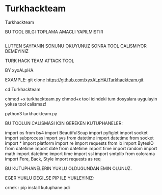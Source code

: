 # Turkhackteam
Turkhackteam

BU TOOL BILGI TOPLAMA AMACLI YAPILMISTIR

##

LUTFEN SAYFANIN SONUNU OKUYUNUZ
SONRA TOOL CALISMIYOR DEMEYINIZ

TURK HACK TEAM ATTACK TOOL

BY xyxALpHA

EXAMPLE:
git clone https://github.com/xyxALpHA/Turkhackteam.git

cd Turkhackteam

chmod +x turkhackteam.py
chmod+x tool icindeki tum dosyalara uygulayin
yoksa tool calismaz!

python3 turkhackteam.py


BU TOOLUN CALISMASI ICIN GEREKEN KUTUPHANELER:

import os
from bs4 import BeautifulSoup
import pyfiglet
import socket
import subprocess
import sys
from datetime import datetime
from socket import *
import platform
import re
import requests
from io import BytesIO
from datetime import date
from datetime import time
import random
import math
import datetime
import time
import ssl
import smtplib
from colorama import Fore, Back, Style
import requests as req

BU KUTUPHANELERIN YUKLU OLDUGUNDAN EMIN OLUNUZ.

EGER YUKLU DEGILSE PIP ILE YUKLEYINIZ:

ornek : pip install kutuphane adi


